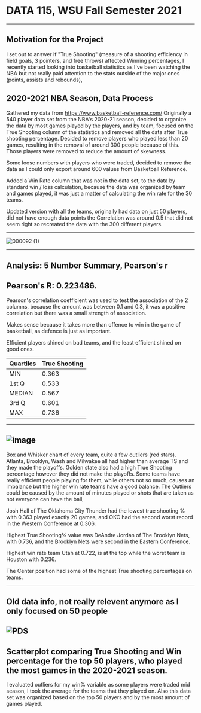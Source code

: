 # DATA 115, WSU Fall Semester 2021
---------------------------------------------------------------------------------------------------------------------------------
Motivation for the Project
---------------------------------------------------------------------------------------------------------------------------------
I set out to answer if "True Shooting" (measure of a shooting efficiency in field goals, 3 pointers, and free throws) affected Winning percentages, I recently started looking into basketball statistics as I've been watching the NBA but not really paid attention to the stats outside of the major ones (points, assists and rebounds), 

2020-2021 NBA Season, Data Process
----------------------------------------------------------------------------------------------------------------------------------
Gathered my data from https://www.basketball-reference.com/ 
Originally a 540 player data set from the NBA's 2020-21 season, decided to organize the data by most games played by the players, and by team, focused on the True Shooting column of the statistics and removed all the data after True shooting percentage. Decided to remove players who played less than 20 games, resulting in the removal of around 300 people because of this. Those players were removed to reduce the amount of skewness.

Some loose numbers with players who were traded, decided to remove the data as I could only export around 600 values from Basketball Reference.

Added a Win Rate column that was not in the data set, to the data by standard win / loss calculation, because the data was organized by team and games played, it was just a matter of calculating the win rate for the 30 teams.

Updated version with all the teams, originally had data on just 50 players, did not have enough data points the Correlation was around 0.5 that did not seem right so recreated the data with the 300 different players.

----------------------------------------------------------------------------------------------------------------------------------
![000092 (1)](https://user-images.githubusercontent.com/91152880/144525428-38c892d7-a73d-402c-8a0c-3a2b4cafa84c.png)

-------------------------------------------------------------------------------------------------------------------------------
Analysis: 5 Number Summary, Pearson's r
-------------------------------------------------------------------------------------------------------------------------------
Pearson's R: 0.223486.
-------------------------------------------------------------------------------------------------------------------------------
Pearson's correlation coefficient was used to test the association of the 2 columns, because the amount was between 0.1 and 0.3, it was a positive correlation but there was a small strength of association. 

Makes sense because it takes more than offence to win in the game of basketball, as defence is just as important.

Efficient players shined on bad teams, and the least efficient shined on good ones.


|Quartiles|True Shooting |
|---------|--------------|
|MIN|	  0.363	           |
|1st Q|	0.533            |
|MEDIAN|	0.567          |
|3rd Q|	0.601		         |
|MAX| 0.736		           |

--------------
![image](https://user-images.githubusercontent.com/91152880/144703315-766af838-15f6-442f-a192-7904ab8a55bb.png)
-----------------
Box and Whisker chart of every team, quite a few outliers (red stars).
Atlanta, Brooklyn, Wash and Milwakee all had higher than average TS and they made the playoffs. Golden state also had a high True Shooting percentage however they did not make the playoffs.
Some teams have really efficient people playing for them, while others not so much, causes an imbalance but the higher win rate teams have a good balance. 
The Outliers could be caused by the amount of minutes played or shots that are taken as not everyone can have the ball,

Josh Hall of The Oklahoma City Thunder had the lowest true shooting % with 0.363 played exactly 20 games, and OKC had the second worst record in the Western Conference at 0.306.

Highest True Shooting% value was DeAndre Jordan of The Brooklyn Nets, with 0.736, and the Brooklyn Nets were second in the Eastern Conference.

Highest win rate team Utah at 0.722, is at the top while the worst team is Houston with 0.236. 

The Center position had some of the highest True shooting percentages on teams.

----------------------------------------------------------------------------------------------------------------------------------
Old data info, not really relevent anymore as I only focused on 50 people
----------------------------------------------------------------------------------------------------------------------------------
![PDS](https://user-images.githubusercontent.com/91152880/142282949-3ecde435-e6b0-46e8-a922-771906083eff.jpeg)
----------------------------------------------------------------------------------------------------------------------------------

Scatterplot comparing True Shooting and Win percentage for the top 50 players, who played the most games in the 2020-2021 season.
----------------------------------------------------------------------------------------------------------------------------------
I evaluated outliers for my win% variable as some players were traded mid season, I took the average for the teams that they played on. Also this data set was  organized based on the top 50 players and by the most amount of games played.
